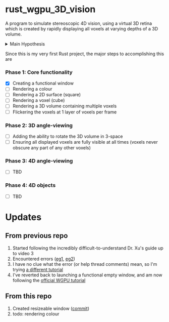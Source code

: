 # rust_wgpu_3D_vision
A program to simulate stereoscopic 4D vision, using a virtual 3D retina which is created by rapidly displaying all voxels at varying depths of a 3D volume.

<details>
<summary>Main Hypothesis</summary>

If we display a 3D object on a 2D screen by rendering multiple layers (or voxels) of its outer and internal textures (like an MRI) fast enough to refresh all voxels composing the object 10-20 times per second (aka VPS or volumes-per-second), then our brains may interpret and process this 3D voxel space as true 3D vision.

**Reasoning:** This would simulate photons hitting a 3D retina, and the brain should adapt and interpret this the same as it's already doing for the photons hitting your 2D retinas as you're reading this.

If this works, then we can create 2 stereoscopic volumes shown from two different 4D angles (simulating two 3D retinas, or two 4D eyes), which the brain may interpret as 4D binocular vision, letting us perceive 4D depth.
</details>

Since this is my very first Rust project, the major steps to accomplishing this are

### Phase 1: Core functionality
- [x] Creating a functional window
- [ ] Rendering a colour
- [ ] Rendering a 2D surface (square)
- [ ] Rendering a voxel (cube)
- [ ] Rendering a 3D volume containing multiple voxels
- [ ] Flickering the voxels at 1 layer of voxels per frame

### Phase 2: 3D angle-viewing
- [ ] Adding the ability to rotate the 3D volume in 3-space
- [ ] Ensuring all displayed voxels are fully visible at all times (voxels never obscure any part of any other voxels)

### Phase 3: 4D angle-viewing
- [ ] TBD

### Phase 4: 4D objects
- [ ] TBD

# Updates

## From previous repo

1. Started following the incredibly difficult-to-understand Dr. Xu's guide up to video 3
1. Encountered errors ([eg1](https://stackoverflow.com/questions/18004993/how-to-determine-cause-of-directx-11-driver-hang), [eg2](https://www.gamedev.net/forums/topic/703795-dxr-and-device-hung-error/))
1. I have no clue what the error (or help thread comments) mean, so I'm trying [a different tutorial](https://github.com/peerhenry/rust_hello_triangle)
1. I've reverted back to launching a functional empty window, and am now following the [official WGPU tutorial](https://sotrh.github.io/learn-wgpu/beginner/tutorial1-window/#the-code)

## From this repo
1. Created resizeable window ([commit](https://github.com/SabianF/rust_wgpu_3D_vision/commit/094a5c9e4df79707d4df8df3e0bc1d2aa69d64f7))
1. todo: rendering colour
